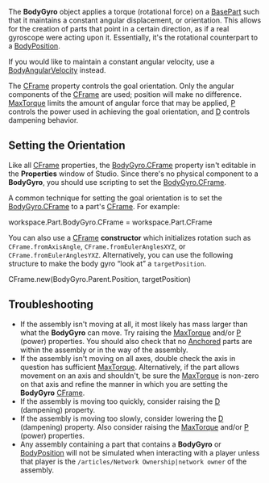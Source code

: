 The **BodyGyro** object applies a torque (rotational force) on a [BasePart](https://developer.roblox.com/en-us/api-reference/class/BasePart) such that it maintains a constant angular displacement, or orientation. This allows for the creation of parts that point in a certain direction, as if a real gyroscope were acting upon it. Essentially, it's the rotational counterpart to a [BodyPosition](https://developer.roblox.com/en-us/api-reference/class/BodyPosition).

If you would like to maintain a constant angular velocity, use a [BodyAngularVelocity](https://developer.roblox.com/en-us/api-reference/class/BodyAngularVelocity) instead.

The [CFrame](https://developer.roblox.com/en-us/api-reference/property/BodyGyro/CFrame) property controls the goal orientation. Only the angular components of the [CFrame](https://developer.roblox.com/en-us/api-reference/datatype/CFrame) are used; position will make no difference. [MaxTorque](https://developer.roblox.com/en-us/api-reference/property/BodyGyro/MaxTorque) limits the amount of angular force that may be applied, [P](https://developer.roblox.com/en-us/api-reference/property/BodyGyro/P) controls the power used in achieving the goal orientation, and [D](https://developer.roblox.com/en-us/api-reference/property/BodyGyro/D) controls dampening behavior.

Setting the Orientation
-----------------------

Like all [CFrame](https://developer.roblox.com/en-us/api-reference/datatype/CFrame) properties, the [BodyGyro.CFrame](https://developer.roblox.com/en-us/api-reference/property/BodyGyro/CFrame) property isn't editable in the **Properties** window of Studio. Since there's no physical component to a **BodyGyro**, you should use scripting to set the [BodyGyro.CFrame](https://developer.roblox.com/en-us/api-reference/property/BodyGyro/CFrame).

A common technique for setting the goal orientation is to set the [BodyGyro.CFrame](https://developer.roblox.com/en-us/api-reference/property/BodyGyro/CFrame) to a part's [CFrame](https://developer.roblox.com/en-us/api-reference/property/BasePart/CFrame). For example:

workspace.Part.BodyGyro.CFrame = workspace.Part.CFrame

You can also use a [CFrame](https://developer.roblox.com/en-us/api-reference/datatype/CFrame) **constructor** which initializes rotation such as `CFrame.fromAxisAngle`, `CFrame.fromEulerAnglesXYZ`, or `CFrame.fromEulerAnglesYXZ`. Alternatively, you can use the following structure to make the body gyro “look at” a `targetPosition`.

CFrame.new(BodyGyro.Parent.Position, targetPosition)

Troubleshooting
---------------

*   If the assembly isn't moving at all, it most likely has mass larger than what the **BodyGyro** can move. Try raising the [MaxTorque](https://developer.roblox.com/en-us/api-reference/property/BodyGyro/MaxTorque) and/or [P](https://developer.roblox.com/en-us/api-reference/property/BodyGyro/P) (power) properties. You should also check that no [Anchored](https://developer.roblox.com/en-us/api-reference/property/BasePart/Anchored) parts are within the assembly or in the way of the assembly.
*   If the assembly isn't moving on all axes, double check the axis in question has sufficient [MaxTorque](https://developer.roblox.com/en-us/api-reference/property/BodyGyro/MaxTorque). Alternatively, if the part allows movement on an axis and shouldn't, be sure the [MaxTorque](https://developer.roblox.com/en-us/api-reference/property/BodyGyro/MaxTorque) is non-zero on that axis and refine the manner in which you are setting the **BodyGyro** [CFrame](https://developer.roblox.com/en-us/api-reference/property/BodyGyro/CFrame).
*   If the assembly is moving too quickly, consider raising the [D](https://developer.roblox.com/en-us/api-reference/property/BodyGyro/D) (dampening) property.
*   If the assembly is moving too slowly, consider lowering the [D](https://developer.roblox.com/en-us/api-reference/property/BodyGyro/D) (dampening) property. Also consider raising the [MaxTorque](https://developer.roblox.com/en-us/api-reference/property/BodyGyro/MaxTorque) and/or [P](https://developer.roblox.com/en-us/api-reference/property/BodyGyro/P) (power) properties.
*   Any assembly containing a part that contains a **BodyGyro** or [BodyPosition](https://developer.roblox.com/en-us/api-reference/class/BodyPosition) will not be simulated when interacting with a player unless that player is the `/articles/Network Ownership|network owner` of the assembly.